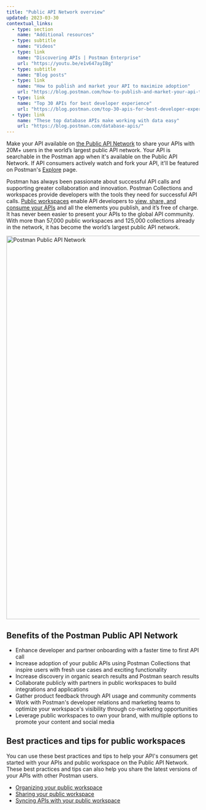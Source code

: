```yaml
---
title: "Public API Network overview"
updated: 2023-03-30
contextual_links:
  - type: section
    name: "Additional resources"
  - type: subtitle
    name: "Videos"
  - type: link
    name: "Discovering APIs | Postman Enterprise"
    url: "https://youtu.be/e1v647ayIBg"
  - type: subtitle
    name: "Blog posts"
  - type: link
    name: "How to publish and market your API to maximize adoption"
    url: "https://blog.postman.com/how-to-publish-and-market-your-api-to-maximize-adoption/"
  - type: link
    name: "Top 30 APIs for best developer experience"
    url: "https://blog.postman.com/top-30-apis-for-best-developer-experience/"
  - type: link
    name: "These top database APIs make working with data easy"
    url: "https://blog.postman.com/database-apis/"
---
```


Make your API available on [the Public API Network](/docs/getting-started/exploring-public-api-network/) to share your APIs with 20M+ users in the world’s largest public API network. Your API is searchable in the Postman app when it's available on the Public API Network. If API consumers actively watch and fork your API, it'll be featured on Postman's [Explore](https://www.postman.com/explore) page.

Postman has always been passionate about successful API calls and supporting greater collaboration and innovation. Postman Collections and workspaces provide developers with the tools they need for successful API calls. [Public workspaces](/docs/collaborating-in-postman/using-workspaces/public-workspaces/) enable API developers to [view, share, and consume your APIs](https://www.postman.com/api-platform/api-catalog/) and all the elements you publish, and it’s free of charge. It has never been easier to present your APIs to the global API community. With more than 57,000 public workspaces and 125,000 collections already in the network, it has become the world’s largest public API network.

<img alt="Postman Public API Network" src="https://assets.postman.com/postman-docs/v10/public-api-network-v10.jpg" width="1000px"/>

## Benefits of the Postman Public API Network

* Enhance developer and partner onboarding with a faster time to first API call
* Increase adoption of your public APIs using Postman Collections that inspire users with fresh use cases and exciting functionality
* Increase discovery in organic search results and Postman search results
* Collaborate publicly with partners in public workspaces to build integrations and applications
* Gather product feedback through API usage and community comments
* Work with Postman's developer relations and marketing teams to optimize your workspace's visibility through co-marketing opportunities
* Leverage public workspaces to own your brand, with multiple options to promote your content and social media

## Best practices and tips for public workspaces

You can use these best practices and tips to help your API's consumers get started with your APIs and public workspace on the Public API Network. These best practices and tips can also help you share the latest versions of your APIs with other Postman users.

* [Organizing your public workspace](/docs/collaborating-in-postman/public-api-network/organizing-your-workspace/)
* [Sharing your public workspace](/docs/collaborating-in-postman/public-api-network/sharing-your-workspace/)
* [Syncing APIs with your public workspace](/docs/collaborating-in-postman/public-api-network/sync-api-with-workspace/)
